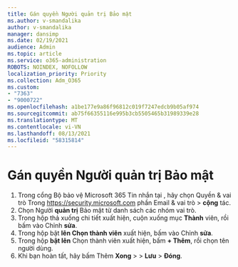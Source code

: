 ```yaml
---
title: Gán quyền Người quản trị Bảo mật
ms.author: v-smandalika
author: v-smandalika
manager: dansimp
ms.date: 02/19/2021
audience: Admin
ms.topic: article
ms.service: o365-administration
ROBOTS: NOINDEX, NOFOLLOW
localization_priority: Priority
ms.collection: Adm_O365
ms.custom:
- "7363"
- "9000722"
ms.openlocfilehash: a1be177e9a86f96812c019f7247edcb9b05af974
ms.sourcegitcommit: ab75f66355116e995b3cb5505465b31989339e28
ms.translationtype: MT
ms.contentlocale: vi-VN
ms.lasthandoff: 08/13/2021
ms.locfileid: "58315814"
---
```

# <a name="assign-the-security-administrator-permission"></a>Gán quyền Người quản trị Bảo mật

1. Trong cổng Bộ bảo vệ Microsoft 365 Tin nhắn tại , hãy chọn Quyền & vai trò Trong <https://security.microsoft.com> phần Email & vai trò  \>  **cộng** tác.
2. Chọn Người **quản trị** Bảo mật từ danh sách các nhóm vai trò.
3. Trong hộp thả xuống chi tiết xuất hiện, cuộn xuống mục **Thành** viên, rồi bấm vào Chỉnh **sửa**.
4. Trong hộp bật **lên Chọn thành viên** xuất hiện, bấm vào Chỉnh **sửa**.
5. Trong hộp **bật lên** Chọn thành viên xuất hiện, bấm **+ Thêm**, rồi chọn tên người dùng.
6. Khi bạn hoàn tất, hãy bấm Thêm **Xong** \>  \> **Lưu** \> **Đóng**.
